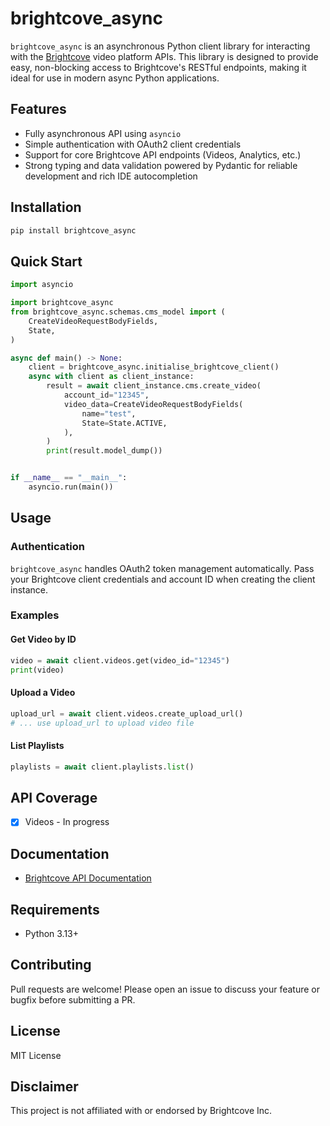 # brightcove_async

`brightcove_async` is an asynchronous Python client library for interacting with the [Brightcove](https://www.brightcove.com/) video platform APIs. This library is designed to provide easy, non-blocking access to Brightcove's RESTful endpoints, making it ideal for use in modern async Python applications.

## Features

- Fully asynchronous API using `asyncio` 
- Simple authentication with OAuth2 client credentials
- Support for core Brightcove API endpoints (Videos, Analytics, etc.)
- Strong typing and data validation powered by Pydantic for reliable development and rich IDE autocompletion

## Installation

```bash
pip install brightcove_async
```

## Quick Start

```python
import asyncio

import brightcove_async
from brightcove_async.schemas.cms_model import (
    CreateVideoRequestBodyFields,
    State,
)

async def main() -> None:
    client = brightcove_async.initialise_brightcove_client()
    async with client as client_instance:
        result = await client_instance.cms.create_video(
            account_id="12345",
            video_data=CreateVideoRequestBodyFields(
                name="test",
                State=State.ACTIVE,
            ),
        )
        print(result.model_dump())


if __name__ == "__main__":
    asyncio.run(main())
```

## Usage

### Authentication

`brightcove_async` handles OAuth2 token management automatically. Pass your Brightcove client credentials and account ID when creating the client instance.

### Examples

#### Get Video by ID

```python
video = await client.videos.get(video_id="12345")
print(video)
```

#### Upload a Video

```python
upload_url = await client.videos.create_upload_url()
# ... use upload_url to upload video file
```

#### List Playlists

```python
playlists = await client.playlists.list()
```

## API Coverage

- [x] Videos - In progress 

## Documentation

- [Brightcove API Documentation](https://apis.support.brightcove.com/)

## Requirements

- Python 3.13+

## Contributing

Pull requests are welcome! Please open an issue to discuss your feature or bugfix before submitting a PR.

## License

MIT License

## Disclaimer

This project is not affiliated with or endorsed by Brightcove Inc.